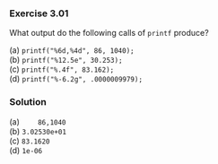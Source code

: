 ### Exercise 3.01

What output do the following calls of `printf` produce?

(a) `printf("%6d,%4d", 86, 1040);`  
(b) `printf("%12.5e", 30.253);`  
(c) `printf("%.4f", 83.162);`  
(d) `printf("%-6.2g", .0000009979);`

### Solution

(a) `    86,1040`  
(b) `3.02530e+01`  
(c) `83.1620`  
(d) `1e-06`